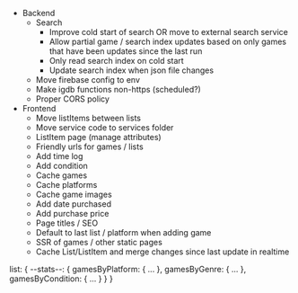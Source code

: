 - Backend
  - Search
    - Improve cold start of search OR move to external search service
    - Allow partial game / search index updates based on only games that have been updates since the last run
    - Only read search index on cold start
    - Update search index when json file changes
  - Move firebase config to env
  - Make igdb functions non-https (scheduled?)
  - Proper CORS policy
- Frontend
  - Move listItems between lists
  - Move service code to services folder
  - ListItem page (manage attributes)
  - Friendly urls for games / lists
  - Add time log
  - Add condition
  - Cache games
  - Cache platforms
  - Cache game images
  - Add date purchased
  - Add purchase price
  - Page titles / SEO
  - Default to last list / platform when adding game
  - SSR of games / other static pages
  - Cache List/ListItem and merge changes since last update in realtime

list: {
  --stats--: {
    gamesByPlatform: {
      ...
    },
    gamesByGenre: {
      ...
    },
    gamesByCondition: {
      ...
    }
  }
}
